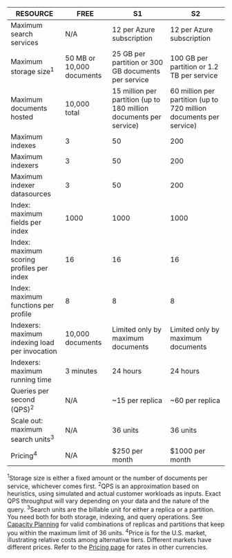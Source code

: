 RESOURCE|FREE|S1|S2
--------|----|--|--
Maximum search services|N/A|12 per Azure subscription|12 per Azure subscription
Maximum storage size<sup>1</sup>|50 MB or 10,000 documents|25 GB per partition or 300 GB documents per service|100 GB per partition or 1.2 TB per service
Maximum documents hosted|10,000 total|15 million per partition (up to 180 million documents per service)|60 million per partition (up to 720 million documents per service)
Maximum indexes|3|50|200
Maximum indexers|3|50|200
Maximum indexer datasources|3|50|200
Index: maximum fields per index|1000|1000|1000
Index: maximum scoring profiles per index|16|16|16
Index: maximum functions per profile|8|8|8
Indexers: maximum indexing load per invocation|10,000 documents|Limited only by maximum documents|Limited only by maximum documents
Indexers: maximum running time|3 minutes|24 hours|24 hours
Queries per second (QPS)<sup>2</sup>|N/A|~15 per replica|~60 per replica
Scale out: maximum search units<sup>3</sup>|N/A|36 units|36 units
Pricing<sup>4</sup>|N/A|$250 per month|$1000 per month

<sup>1</sup>Storage size is either a fixed amount or the number of documents per service, whichever comes first.
<sup>2</sup>QPS is an approximation based on heuristics, using simulated and actual customer workloads as inputs. Exact QPS throughput will vary depending on your data and the nature of the query.
<sup>3</sup>Search units are the billable unit for either a replica or a partition. You need both for both storage, indexing, and query operations. See [Capacity Planning](../articles/search/search-capacity-planning.md) for valid combinations of replicas and partitions that keep you within the maximum limit of 36 units.
<sup>4</sup>Price is for the U.S. market, illustrating relative costs among alternative tiers. Different markets have different prices. Refer to the [Pricing page](https://azure.microsoft.com/pricing/details/search/) for rates in other currencies.



